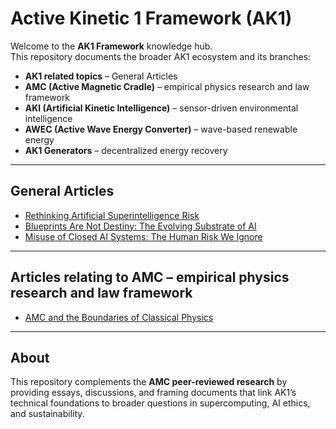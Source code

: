 # Active Kinetic 1 Framework (AK1)

Welcome to the **AK1 Framework** knowledge hub.  
This repository documents the broader AK1 ecosystem and its branches:  

- **AK1 related topics** – General Articles  
- **AMC (Active Magnetic Cradle)** – empirical physics research and law framework  
- **AKI (Artificial Kinetic Intelligence)** – sensor-driven environmental intelligence  
- **AWEC (Active Wave Energy Converter)** – wave-based renewable energy  
- **AK1 Generators** – decentralized energy recovery  

---

## General Articles
- [Rethinking Artificial Superintelligence Risk](./articles/rethinking-ASI-risk.md)  
- [Blueprints Are Not Destiny: The Evolving Substrate of AI](./articles/evolving-substrate-of-AI.md)  
- [Misuse of Closed AI Systems: The Human Risk We Ignore](./articles/closed-AI-misuse.md)  

---

## Articles relating to AMC – empirical physics research and law framework

- [AMC and the Boundaries of Classical Physics](./amc-boundaries-classical-physics.md)

---


## About
This repository complements the **AMC peer-reviewed research** by providing essays, discussions, and framing documents that link AK1’s technical foundations to broader questions in supercomputing, AI ethics, and sustainability.
